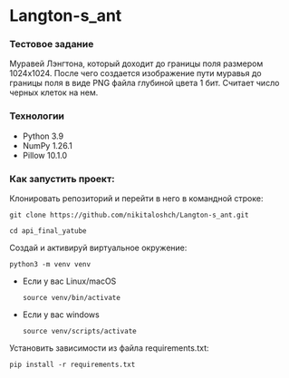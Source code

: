 # Langton-s_ant

### Тестовое задание
Муравей Лэнгтона, который доходит до границы поля размером 1024х1024.
После чего создается изображение пути муравья до границы поля в виде PNG файла глубиной цвета 1 бит.
Считает число черных клеток на нем.


### Технологии
- Python 3.9
- NumPy 1.26.1
- Pillow 10.1.0


### Как запустить проект:

Клонировать репозиторий и перейти в него в командной строке:
```
git clone https://github.com/nikitaloshch/Langton-s_ant.git
```
```
cd api_final_yatube
```
Cоздай и активируй виртуальное окружение:
```
python3 -m venv venv
```

* Если у вас Linux/macOS

    ```
    source venv/bin/activate
    ```

* Если у вас windows
    ```
    source venv/scripts/activate
    ```

Установить зависимости из файла requirements.txt:

```
pip install -r requirements.txt
```
